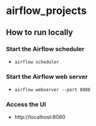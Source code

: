 # airflow_projects

## How to run locally
### Start the Airflow scheduler
- `airflow scheduler`

### Start the Airflow web server
- `airflow webserver --port 8080`

### Access the UI
- http://localhost:8080


